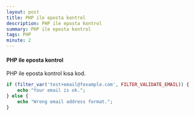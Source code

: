 ```yaml
---
layout: post
title: PHP ile eposta kontrol
description: PHP ile eposta kontrol
summary: PHP ile eposta kontrol
tags: PHP
minute: 2
---
```

#### PHP ile eposta kontrol

PHP ile eposta kontrol kısa kod.

```php
if (filter_var('test+email@fexample.com', FILTER_VALIDATE_EMAIL)) {
    echo "Your email is ok.";
} else {
    echo "Wrong email address format.";
}
```

